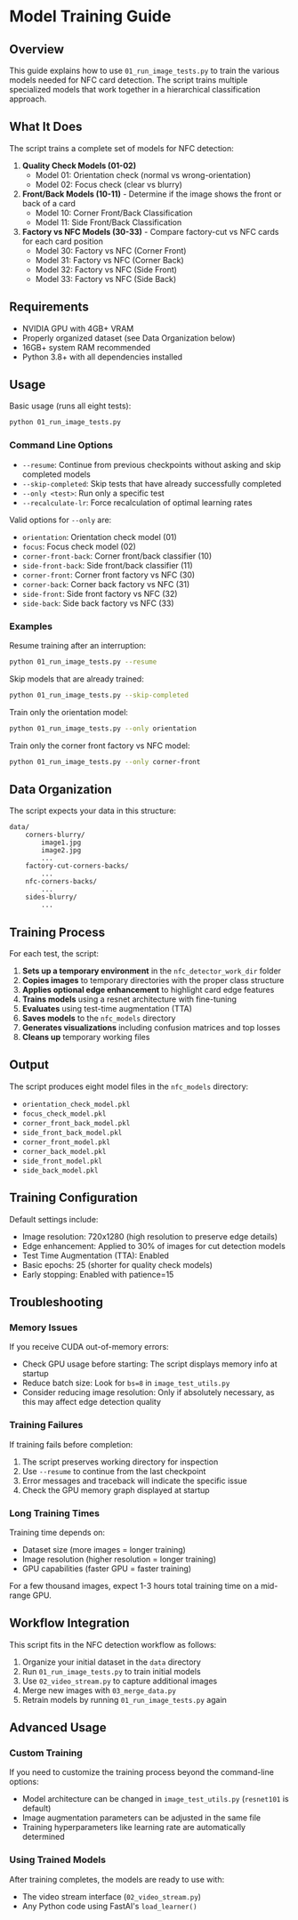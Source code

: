 # Model Training Guide

## Overview
This guide explains how to use `01_run_image_tests.py` to train the various models needed for NFC card detection. The script trains multiple specialized models that work together in a hierarchical classification approach.

## What It Does
The script trains a complete set of models for NFC detection:

1. **Quality Check Models (01-02)** 
   - Model 01: Orientation check (normal vs wrong-orientation)
   - Model 02: Focus check (clear vs blurry)
2. **Front/Back Models (10-11)** - Determine if the image shows the front or back of a card
   - Model 10: Corner Front/Back Classification
   - Model 11: Side Front/Back Classification
3. **Factory vs NFC Models (30-33)** - Compare factory-cut vs NFC cards for each card position
   - Model 30: Factory vs NFC (Corner Front)
   - Model 31: Factory vs NFC (Corner Back)
   - Model 32: Factory vs NFC (Side Front)
   - Model 33: Factory vs NFC (Side Back)

## Requirements
- NVIDIA GPU with 4GB+ VRAM
- Properly organized dataset (see Data Organization below)
- 16GB+ system RAM recommended
- Python 3.8+ with all dependencies installed

## Usage
Basic usage (runs all eight tests):
```bash
python 01_run_image_tests.py
```

### Command Line Options
- `--resume`: Continue from previous checkpoints without asking and skip completed models
- `--skip-completed`: Skip tests that have already successfully completed
- `--only <test>`: Run only a specific test
- `--recalculate-lr`: Force recalculation of optimal learning rates

Valid options for `--only` are:
- `orientation`: Orientation check model (01)
- `focus`: Focus check model (02)
- `corner-front-back`: Corner front/back classifier (10)
- `side-front-back`: Side front/back classifier (11)
- `corner-front`: Corner front factory vs NFC (30)
- `corner-back`: Corner back factory vs NFC (31)
- `side-front`: Side front factory vs NFC (32)
- `side-back`: Side back factory vs NFC (33)

### Examples
Resume training after an interruption:
```bash
python 01_run_image_tests.py --resume
```

Skip models that are already trained:
```bash
python 01_run_image_tests.py --skip-completed
```

Train only the orientation model:
```bash
python 01_run_image_tests.py --only orientation
```

Train only the corner front factory vs NFC model:
```bash
python 01_run_image_tests.py --only corner-front
```

## Data Organization
The script expects your data in this structure:
```
data/
    corners-blurry/
        image1.jpg
        image2.jpg
        ...
    factory-cut-corners-backs/
        ...
    nfc-corners-backs/
        ...
    sides-blurry/
        ...
```

## Training Process
For each test, the script:

1. **Sets up a temporary environment** in the `nfc_detector_work_dir` folder
2. **Copies images** to temporary directories with the proper class structure
3. **Applies optional edge enhancement** to highlight card edge features
4. **Trains models** using a resnet architecture with fine-tuning
5. **Evaluates** using test-time augmentation (TTA)
6. **Saves models** to the `nfc_models` directory
7. **Generates visualizations** including confusion matrices and top losses
8. **Cleans up** temporary working files

## Output
The script produces eight model files in the `nfc_models` directory:

- `orientation_check_model.pkl`
- `focus_check_model.pkl`
- `corner_front_back_model.pkl`
- `side_front_back_model.pkl`
- `corner_front_model.pkl`
- `corner_back_model.pkl`
- `side_front_model.pkl`
- `side_back_model.pkl`

## Training Configuration
Default settings include:
- Image resolution: 720x1280 (high resolution to preserve edge details)
- Edge enhancement: Applied to 30% of images for cut detection models
- Test Time Augmentation (TTA): Enabled
- Basic epochs: 25 (shorter for quality check models)
- Early stopping: Enabled with patience=15

## Troubleshooting

### Memory Issues
If you receive CUDA out-of-memory errors:
- Check GPU usage before starting: The script displays memory info at startup
- Reduce batch size: Look for `bs=8` in `image_test_utils.py`
- Consider reducing image resolution: Only if absolutely necessary, as this may affect edge detection quality

### Training Failures
If training fails before completion:
1. The script preserves working directory for inspection
2. Use `--resume` to continue from the last checkpoint
3. Error messages and traceback will indicate the specific issue
4. Check the GPU memory graph displayed at startup

### Long Training Times
Training time depends on:
- Dataset size (more images = longer training)
- Image resolution (higher resolution = longer training)
- GPU capabilities (faster GPU = faster training)

For a few thousand images, expect 1-3 hours total training time on a mid-range GPU.

## Workflow Integration
This script fits in the NFC detection workflow as follows:

1. Organize your initial dataset in the `data` directory
2. Run `01_run_image_tests.py` to train initial models
3. Use `02_video_stream.py` to capture additional images
4. Merge new images with `03_merge_data.py`
5. Retrain models by running `01_run_image_tests.py` again

## Advanced Usage

### Custom Training
If you need to customize the training process beyond the command-line options:
- Model architecture can be changed in `image_test_utils.py` (`resnet101` is default)
- Image augmentation parameters can be adjusted in the same file
- Training hyperparameters like learning rate are automatically determined

### Using Trained Models
After training completes, the models are ready to use with:
- The video stream interface (`02_video_stream.py`)
- Any Python code using FastAI's `load_learner()`
